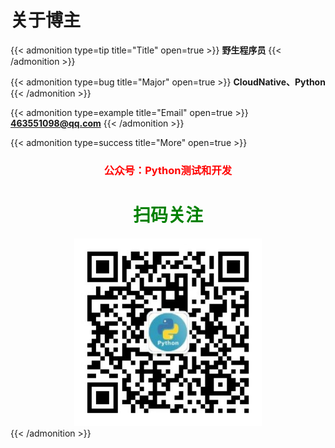 # 关于博主



{{< admonition type=tip title="Title" open=true >}}
**野生程序员**
{{< /admonition >}}


{{< admonition type=bug title="Major" open=true >}}
**CloudNative、Python**
{{< /admonition >}}


{{< admonition type=example title="Email" open=true >}}
**463551098@qq.com**
{{< /admonition >}}


{{< admonition type=success title="More" open=true >}}
<center><h3 style="color:red">公众号：Python测试和开发</h3></center>
<center><h1 style="color:green">扫码关注</h1></center>

<div align=center>
<img src="/images/wechat.jpg" width="300" height="300" />
</div>
{{< /admonition >}}





